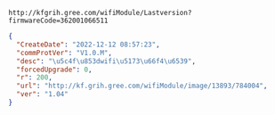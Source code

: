 `http://kfgrih.gree.com/wifiModule/Lastversion?firmwareCode=362001066511`

```json
{
  "CreateDate": "2022-12-12 08:57:23",
  "commProtVer": "V1.0.M",
  "desc": "\u5c4f\u853dwifi\u5173\u66f4\u6539",
  "forcedUpgrade": 0,
  "r": 200,
  "url": "http://kf.grih.gree.com/wifiModule/image/13893/784004",
  "ver": "1.04"
}
```